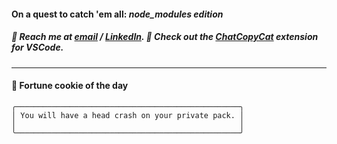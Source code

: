 #### On a quest to catch 'em all: *node_modules edition*

##### :calling: Reach me at **[email](mailto:johannes@stenmark.in)** ***/*** **[LinkedIn](https://www.linkedin.com/in/johannes-stenmark)**.  :feet: Check out the [ChatCopyCat](https://github.com/jstenmark/ChatCopyCat) extension for VSCode.

---
#### :cookie: Fortune cookie of the day
```smalltalk
╭──────────────────────────────────────────────────╮
│ You will have a head crash on your private pack. │
│                                                  │
╰──────────────────────────────────────────────────╯
```
